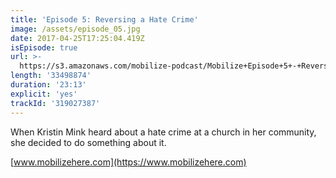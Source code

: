 ```yaml
---
title: 'Episode 5: Reversing a Hate Crime'
image: /assets/episode_05.jpg
date: 2017-04-25T17:25:04.419Z
isEpisode: true
url: >-
  https://s3.amazonaws.com/mobilize-podcast/Mobilize+Episode+5+-+Reversing+a+Hate+Crime.mp3
length: '33498874'
duration: '23:13'
explicit: 'yes'
trackId: '319027387'
---
```

When Kristin Mink heard about a hate crime at a church in her community, she decided to do something about it. 

[www.mobilizehere.com](https://www.mobilizehere.com)



